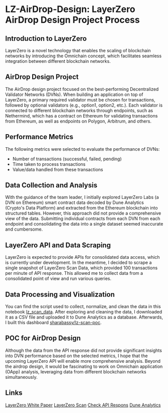# LZ-AirDrop-Design: LayerZero AirDrop Design Project Process

## Introduction to LayerZero

LayerZero is a novel technology that enables the scaling of blockchain networks by introducing the Omnichain concept, which facilitates seamless integration between different blockchain networks.

## AirDrop Design Project

The AirDrop design project focused on the best-performing Decentralized Validator Networks (DVNs). When building an application on top of LayerZero, a primary required validator must be chosen for transactions, followed by optional validators (e.g., option1, option2, etc.). Each validator is connected to different blockchain networks through endpoints, such as Nethermind, which has a contract on Ethereum for validating transactions from Ethereum, as well as endpoints on Polygon, Arbitrum, and others.

## Performance Metrics

 The following metrics were selected to evaluate the performance of DVNs:
 - Number of transactions (successful, failed, pending)
 - Time taken to process transactions
 - Value/data handled from these transactions

## Data Collection and Analysis

With the guidance of the team leader, I initially explored LayerZero Labs (a DVN on Ethereum) smart contract data decoded by Dune Analytics (Crypto's Data Platform) and extracted from the Ethereum blockchain into structured tables. However, this approach did not provide a comprehensive view of the data. Submitting individual contracts from each DVN from each endpoint and consolidating the data into a single dataset seemed inaccurate and cumbersome.

## LayerZero API and Data Scraping

LayerZero is expected to provide APIs for consolidated data access, which is currently under development. In the meantime, I decided to scrape a single snapshot of LayerZero Scan Data, which provided 100 transactions per minute of API response. This allowed me to collect data from a consolidated point of view and run various queries.

## Data Processing and Visualization

You can find the script used to collect, normalize, and clean the data in this notebook [lz_scan_data](lz_scan_data.py). After exploring and cleaning the data, I downloaded it as a CSV file and uploaded it to Dune Analytics as a database. Afterwards, I built this dashboard [sharabassy/lz-scan-poc](https://dune.com/sharabassy/lz-scan-poc).

## POC for AirDrop Design

Although the data from the API response did not provide significant insights into DVN performance based on the selected metrics, I hope that the upcoming LayerZero API will enable more comprehensive analysis. Beyond the airdrop design, it would be fascinating to work on Omnichain application (OApp) analysis, leveraging data from different blockchain networks simultaneously.

## Links 
[LayerZero White Paper](https://layerzero.network/publications/LayerZero_Whitepaper_V2.1.0.pdf)
[LayerZero Scan](https://layerzeroscan.com/)
[Check API Respons]([https://support.demandbase.com/hc/en-us/articles/7484772828187-Check-API-Response)
[Dune Analytics](https://dune.com/home)